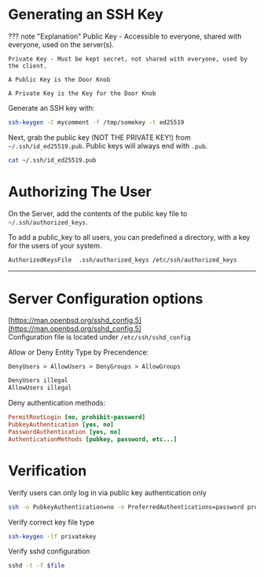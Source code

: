 # Generating an SSH Key

??? note "Explanation"
    Public Key - Accessible to everyone, shared with everyone, used on the server(s).

    Private Key - Must be kept secret, not shared with everyone, used by the client.

    A Public Key is the Door Knob

    A Private Key is the Key for the Door Knob

Generate an SSH key with:
```bash
ssh-keygen -C mycomment -f /tmp/somekey -t ed25519
```

Next, grab the public key (NOT THE PRIVATE KEY!) from `~/.ssh/id_ed25519.pub`.
Public keys will always end with `.pub`.

```bash
cat ~/.ssh/id_ed25519.pub
```

# Authorizing The User
On the Server, add the contents of the public key file to `~/.ssh/authorized_keys`.

To  add a public_key to all users, you can predefined a directory, with a key for the users of your system.

```bash
AuthorizedKeysFile  .ssh/authorized_keys /etc/ssh/authorized_keys
```
____
# Server Configuration options

[https://man.openbsd.org/sshd_config.5](https://man.openbsd.org/sshd_config.5)<br>
Configuration file is located under `/etc/ssh/sshd_config`

Allow or Deny Entity Type by Precendence:

`DenyUsers > AllowUsers > DenyGroups > AllowGroups`

```bash title="Deny the user illegal from access"
DenyUsers illegal
AllowUsers illegal
```
Deny authentication methods:

```ini
PermitRootLogin [no, prohibit-password]
PubkeyAuthentication [yes, no]
PasswordAuthentication [yes, no]
AuthenticationMethods [pubkey, password, etc...]
```

# Verification

Verify users can only log in via public key authentication only

```bash
ssh -o PubkeyAuthentication=no -o PreferredAuthentications=password proxmox.inside.lan
```

Verify correct key file type

```bash
ssh-keygen -lf privatekey
```

Verify sshd configuration

```bash
sshd -t -f $file
```
